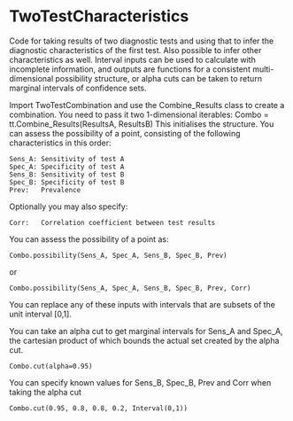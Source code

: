 # TwoTestCharacteristics
Code for taking results of two diagnostic tests and using that to infer the diagnostic characteristics of the first test. Also possible to infer other characteristics as well. Interval inputs can be used to calculate with incomplete information, and outputs are functions for a consistent multi-dimensional possibility structure, or alpha cuts can be taken to return marginal intervals of confidence sets.

Import TwoTestCombination and use the Combine_Results class to create a combination. You need to pass it two 1-dimensional iterables:
	Combo = tt.Combine_Results(ResultsA, ResultsB)
This initialises the structure. You can assess the possibility of a point, consisting of the following characteristics in this order:

	Sens_A: Sensitivity of test A
	Spec_A: Specificity of test A
	Sens_B: Sensitivity of test B
	Spec_B: Specificity of test B
	Prev:   Prevalence
	
Optionally you may also specify:

	Corr:   Correlation coefficient between test results
You can assess the possibility of a point as:

	Combo.possibility(Sens_A, Spec_A, Sens_B, Spec_B, Prev)
or

	Combo.possibility(Sens_A, Spec_A, Sens_B, Spec_B, Prev, Corr)
You can replace any of these inputs with intervals that are subsets of the unit interval \[0,1\].

You can take an alpha cut to get marginal intervals for Sens_A and Spec_A, the cartesian product of which bounds the actual set created by the alpha cut.

	Combo.cut(alpha=0.95)
You can specify known values for Sens_B, Spec_B, Prev and Corr when taking the alpha cut

	Combo.cut(0.95, 0.8, 0.8, 0.2, Interval(0,1))
